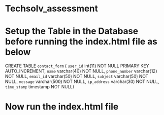 # Techsolv_assessment

# Setup the Table in the Database before running the index.html file as below
CREATE TABLE `contact_form` (
  `user_id` int(11) NOT NULL PRIMARY KEY AUTO_INCREMENT,
  `name` varchar(40) NOT NULL,
  `phone_number` varchar(12) NOT NULL,
  `email_id` varchar(50) NOT NULL,
  `subject` varchar(50) NOT NULL,
  `message` varchar(500) NOT NULL,
  `ip_address` varchar(30) NOT NULL,
  `time_stamp` timestamp NOT NULL)

  # Now run the index.html file
